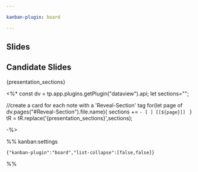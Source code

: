 ```yaml
---

kanban-plugin: board

---
```


## Slides


## Candidate Slides

{presentation_sections}

<%*
const dv = tp.app.plugins.getPlugin("dataview").api;
let sections="";

//create a card for each note with a 'Reveal-Section' tag
for(let page of dv.pages("#Reveal-Section").file.name){
	sections += `- [ ] [[${page}]]
`
}
tR = tR.replace('{presentation_sections}',sections);

-%>


%% kanban:settings
```
{"kanban-plugin":"board","list-collapse":[false,false]}
```
%%
